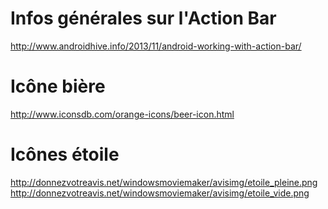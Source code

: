 # Infos générales sur l'Action Bar
http://www.androidhive.info/2013/11/android-working-with-action-bar/

# Icône bière
http://www.iconsdb.com/orange-icons/beer-icon.html

# Icônes étoile
http://donnezvotreavis.net/windowsmoviemaker/avisimg/etoile_pleine.png
http://donnezvotreavis.net/windowsmoviemaker/avisimg/etoile_vide.png
